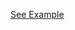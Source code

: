 <a href="http://woodall.github.io/snippets/navigation/HorizontalDropDownMenu/index.html">See Example</a>
